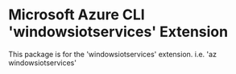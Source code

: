 Microsoft Azure CLI 'windowsiotservices' Extension
==========================================

This package is for the 'windowsiotservices' extension.
i.e. 'az windowsiotservices'
